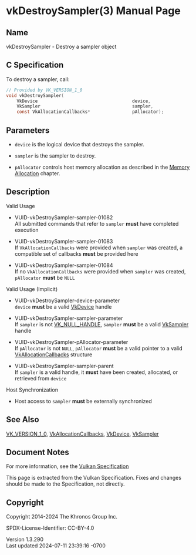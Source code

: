 # vkDestroySampler(3) Manual Page

## Name

vkDestroySampler - Destroy a sampler object



## <a href="#_c_specification" class="anchor"></a>C Specification

To destroy a sampler, call:

``` c
// Provided by VK_VERSION_1_0
void vkDestroySampler(
    VkDevice                                    device,
    VkSampler                                   sampler,
    const VkAllocationCallbacks*                pAllocator);
```

## <a href="#_parameters" class="anchor"></a>Parameters

- `device` is the logical device that destroys the sampler.

- `sampler` is the sampler to destroy.

- `pAllocator` controls host memory allocation as described in the <a
  href="https://registry.khronos.org/vulkan/specs/1.3-extensions/html/vkspec.html#memory-allocation"
  target="_blank" rel="noopener">Memory Allocation</a> chapter.

## <a href="#_description" class="anchor"></a>Description

Valid Usage

- <a href="#VUID-vkDestroySampler-sampler-01082"
  id="VUID-vkDestroySampler-sampler-01082"></a>
  VUID-vkDestroySampler-sampler-01082  
  All submitted commands that refer to `sampler` **must** have completed
  execution

- <a href="#VUID-vkDestroySampler-sampler-01083"
  id="VUID-vkDestroySampler-sampler-01083"></a>
  VUID-vkDestroySampler-sampler-01083  
  If `VkAllocationCallbacks` were provided when `sampler` was created, a
  compatible set of callbacks **must** be provided here

- <a href="#VUID-vkDestroySampler-sampler-01084"
  id="VUID-vkDestroySampler-sampler-01084"></a>
  VUID-vkDestroySampler-sampler-01084  
  If no `VkAllocationCallbacks` were provided when `sampler` was
  created, `pAllocator` **must** be `NULL`

Valid Usage (Implicit)

- <a href="#VUID-vkDestroySampler-device-parameter"
  id="VUID-vkDestroySampler-device-parameter"></a>
  VUID-vkDestroySampler-device-parameter  
  `device` **must** be a valid [VkDevice](https://registry.khronos.org/vulkan/specs/1.3-extensions/man/html/VkDevice.html) handle

- <a href="#VUID-vkDestroySampler-sampler-parameter"
  id="VUID-vkDestroySampler-sampler-parameter"></a>
  VUID-vkDestroySampler-sampler-parameter  
  If `sampler` is not [VK_NULL_HANDLE](https://registry.khronos.org/vulkan/specs/1.3-extensions/man/html/VK_NULL_HANDLE.html), `sampler`
  **must** be a valid [VkSampler](https://registry.khronos.org/vulkan/specs/1.3-extensions/man/html/VkSampler.html) handle

- <a href="#VUID-vkDestroySampler-pAllocator-parameter"
  id="VUID-vkDestroySampler-pAllocator-parameter"></a>
  VUID-vkDestroySampler-pAllocator-parameter  
  If `pAllocator` is not `NULL`, `pAllocator` **must** be a valid
  pointer to a valid [VkAllocationCallbacks](https://registry.khronos.org/vulkan/specs/1.3-extensions/man/html/VkAllocationCallbacks.html)
  structure

- <a href="#VUID-vkDestroySampler-sampler-parent"
  id="VUID-vkDestroySampler-sampler-parent"></a>
  VUID-vkDestroySampler-sampler-parent  
  If `sampler` is a valid handle, it **must** have been created,
  allocated, or retrieved from `device`

Host Synchronization

- Host access to `sampler` **must** be externally synchronized

## <a href="#_see_also" class="anchor"></a>See Also

[VK_VERSION_1_0](https://registry.khronos.org/vulkan/specs/1.3-extensions/man/html/VK_VERSION_1_0.html),
[VkAllocationCallbacks](https://registry.khronos.org/vulkan/specs/1.3-extensions/man/html/VkAllocationCallbacks.html),
[VkDevice](https://registry.khronos.org/vulkan/specs/1.3-extensions/man/html/VkDevice.html), [VkSampler](https://registry.khronos.org/vulkan/specs/1.3-extensions/man/html/VkSampler.html)

## <a href="#_document_notes" class="anchor"></a>Document Notes

For more information, see the <a
href="https://registry.khronos.org/vulkan/specs/1.3-extensions/html/vkspec.html#vkDestroySampler"
target="_blank" rel="noopener">Vulkan Specification</a>

This page is extracted from the Vulkan Specification. Fixes and changes
should be made to the Specification, not directly.

## <a href="#_copyright" class="anchor"></a>Copyright

Copyright 2014-2024 The Khronos Group Inc.

SPDX-License-Identifier: CC-BY-4.0

Version 1.3.290  
Last updated 2024-07-11 23:39:16 -0700
